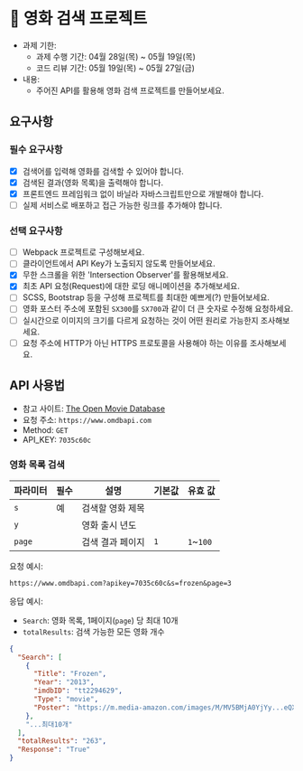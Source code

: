 # 🎥 영화 검색 프로젝트

- 과제 기한:
  - 과제 수행 기간: 04월 28일(목) ~ 05월 19일(목)
  - 코드 리뷰 기간: 05월 19일(목) ~ 05월 27일(금)
- 내용:
  - 주어진 API를 활용해 영화 검색 프로젝트를 만들어보세요.

## 요구사항

### 필수 요구사항

- [x] 검색어를 입력해 영화를 검색할 수 있어야 합니다.
- [x] 검색된 결과(영화 목록)을 출력해야 합니다.
- [x] 프론트엔드 프레임워크 없이 바닐라 자바스크립트만으로 개발해야 합니다.
- [ ] 실제 서비스로 배포하고 접근 가능한 링크를 추가해야 합니다.

### 선택 요구사항

- [ ] Webpack 프로젝트로 구성해보세요.
- [ ] 클라이언트에서 API Key가 노출되지 않도록 만들어보세요.
- [x] 무한 스크롤을 위한 'Intersection Observer'를 활용해보세요.
- [x] 최초 API 요청(Request)에 대한 로딩 애니메이션을 추가해보세요.
- [ ] SCSS, Bootstrap 등을 구성해 프로젝트를 최대한 예쁘게(?) 만들어보세요.
- [ ] 영화 포스터 주소에 포함된 `SX300`를 `SX700`과 같이 더 큰 숫자로 수정해 요청하세요.
- [ ] 실시간으로 이미지의 크기를 다르게 요청하는 것이 어떤 원리로 가능한지 조사해보세요.
- [ ] 요청 주소에 HTTP가 아닌 HTTPS 프로토콜을 사용해야 하는 이유를 조사해보세요.

## API 사용법

- 참고 사이트: [The Open Movie Database](http://www.omdbapi.com/)
- 요청 주소: `https://www.omdbapi.com`
- Method: `GET`
- API_KEY: `7035c60c`

### 영화 목록 검색

파라미터 | 필수 | 설명 | 기본값 | 유효 값
--|--|--|--|--
`s` | 예 | 검색할 영화 제목 | |
`y` | | 영화 출시 년도 | |
`page` | | 검색 결과 페이지 | `1` | `1`~`100`

요청 예시:

```url
https://www.omdbapi.com?apikey=7035c60c&s=frozen&page=3
```

응답 예시:

- `Search`: 영화 목록, 1페이지(`page`) 당 최대 10개
- `totalResults`: 검색 가능한 모든 영화 개수

```json
{
  "Search": [
    {
      "Title": "Frozen",
      "Year": "2013",
      "imdbID": "tt2294629",
      "Type": "movie",
      "Poster": "https://m.media-amazon.com/images/M/MV5BMjA0YjYy...eQXVyNDg4NjY5OTQ@._V1_SX300.jpg"
    },
    "...최대10개"
  ],
  "totalResults": "263",
  "Response": "True"
}
```
